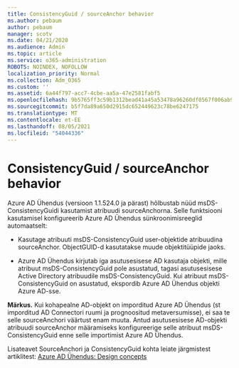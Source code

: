 ```yaml
---
title: ConsistencyGuid / sourceAnchor behavior
ms.author: pebaum
author: pebaum
manager: scotv
ms.date: 04/21/2020
ms.audience: Admin
ms.topic: article
ms.service: o365-administration
ROBOTS: NOINDEX, NOFOLLOW
localization_priority: Normal
ms.collection: Adm_O365
ms.custom: ''
ms.assetid: 6a44f797-acc7-4cbe-aa5a-47e2581fabf5
ms.openlocfilehash: 9b5765ff3c59b1312bead41a45a53478a96260df0567f006ab93c3ccfaf4be64
ms.sourcegitcommit: b5f7da89a650d2915dc652449623c78be6247175
ms.translationtype: MT
ms.contentlocale: et-EE
ms.lasthandoff: 08/05/2021
ms.locfileid: "54044336"
---
```

# <a name="consistencyguid--sourceanchor-behavior"></a>ConsistencyGuid / sourceAnchor behavior

Azure AD Ühendus (versioon 1.1.524.0 ja pärast) hõlbustab nüüd msDS-ConsistencyGuidi kasutamist atribuudi sourceAnchorna. Selle funktsiooni kasutamisel konfigureerib Azure AD Ühendus sünkroonimisreeglid automaatselt:
  
- Kasutage atribuuti msDS-ConsistencyGuid user-objektide atribuudina sourceAnchor. ObjectGUID-d kasutatakse muude objektitüüpide jaoks.
    
- Azure AD Ühendus kirjutab iga asutusesisese AD kasutaja objekti, mille atribuut msDS-ConsistencyGuid pole asustatud, tagasi asutusesisese Active Directory atribuudile msDS-ConsistencyGuid. Kui atribuut msDS-ConsistencyGuid on asustatud, ekspordib Azure AD Ühendus objekti Azure AD-sse.
    
 **Märkus.** Kui kohapealne AD-objekt on imporditud Azure AD Ühendus (st imporditud AD Connectori ruumi ja prognoositud metaversumisse), ei saa te selle sourceAnchori väärtust enam muuta. Antud asutusesisese AD-objekti atribuudi sourceAnchor määramiseks konfigureerige selle atribuut msDS-ConsistencyGuid enne selle importimist Azure AD Ühendus. 
  
Lisateavet SourceAnchori ja ConsistencyGuid kohta leiate järgmistest artiklitest: [Azure AD Ühendus: Design concepts](https://docs.microsoft.com/azure/active-directory/connect/active-directory-aadconnect-design-concepts)
  

